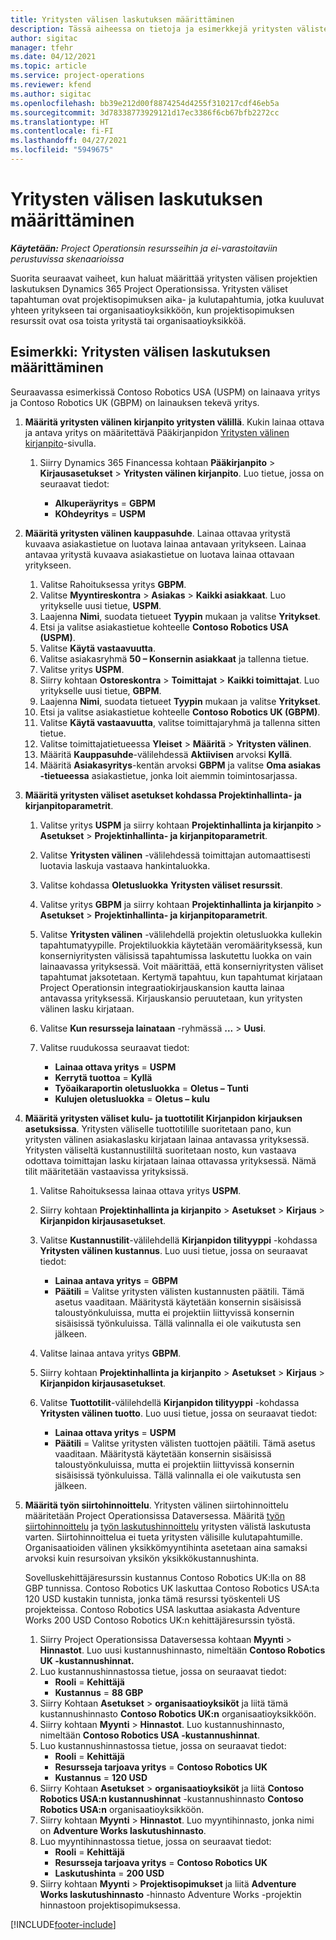 ```yaml
---
title: Yritysten välisen laskutuksen määrittäminen
description: Tässä aiheessa on tietoja ja esimerkkejä yritysten välisten laskujen määrittämisestä projekteille.
author: sigitac
manager: tfehr
ms.date: 04/12/2021
ms.topic: article
ms.service: project-operations
ms.reviewer: kfend
ms.author: sigitac
ms.openlocfilehash: bb39e212d00f8874254d4255f310217cdf46eb5a
ms.sourcegitcommit: 3d78338773929121d17ec3386f6cb67bfb2272cc
ms.translationtype: HT
ms.contentlocale: fi-FI
ms.lasthandoff: 04/27/2021
ms.locfileid: "5949675"
---
```

# <a name="configure-intercompany-invoicing"></a>Yritysten välisen laskutuksen määrittäminen

_**Käytetään:** Project Operationsin resursseihin ja ei-varastoitaviin perustuvissa skenaarioissa_

Suorita seuraavat vaiheet, kun haluat määrittää yritysten välisen projektien laskutuksen Dynamics 365 Project Operationsissa. Yritysten väliset tapahtuman ovat projektisopimuksen aika- ja kulutapahtumia, jotka kuuluvat yhteen yritykseen tai organisaatioyksikköön, kun projektisopimuksen resurssit ovat osa toista yritystä tai organisaatioyksikköä.

## <a name="example-configure-intercompany-invoicing"></a>Esimerkki: Yritysten välisen laskutuksen määrittäminen

Seuraavassa esimerkissä Contoso Robotics USA (USPM) on lainaava yritys ja Contoso Robotics UK (GBPM) on lainauksen tekevä yritys. 

1. **Määritä yritysten välinen kirjanpito yritysten välillä**. Kukin lainaa ottava ja antava yritys on määritettävä Pääkirjanpidon [Yritysten välinen kirjanpito](/dynamics365/finance/general-ledger/intercompany-accounting-setup)-sivulla.
    
    1. Siirry Dynamics 365 Financessa kohtaan **Pääkirjanpito** > **Kirjausasetukset** > **Yritysten välinen kirjanpito**. Luo tietue, jossa on seuraavat tiedot:

        - **Alkuperäyritys** = **GBPM**
        - **KOhdeyritys** = **USPM**

2. **Määritä yritysten välinen kauppasuhde**. Lainaa ottavaa yritystä kuvaava asiakastietue on luotava lainaa antavaan yritykseen. Lainaa antavaa yritystä kuvaava asiakastietue on luotava lainaa ottavaan yritykseen.

     1. Valitse Rahoituksessa yritys **GBPM**.
     2. Valitse **Myyntireskontra** > **Asiakas** > **Kaikki asiakkaat**. Luo yritykselle uusi tietue, **USPM**.
     3. Laajenna **Nimi**, suodata tietueet **Tyypin** mukaan ja valitse **Yritykset**. 
     4. Etsi ja valitse asiakastietue kohteelle **Contoso Robotics USA (USPM)**.
     5. Valitse **Käytä vastaavuutta**. 
     6. Valitse asiakasryhmä **50 – Konsernin asiakkaat** ja tallenna tietue.
     7. Valitse yritys **USPM**.
     8. Siirry kohtaan **Ostoreskontra** > **Toimittajat** > **Kaikki toimittajat**. Luo yritykselle uusi tietue, **GBPM**.
     9. Laajenna **Nimi**, suodata tietueet **Tyypin** mukaan ja valitse **Yritykset**. 
     10. Etsi ja valitse asiakastietue kohteelle **Contoso Robotics UK (GBPM)**.
     11. Valitse **Käytä vastaavuutta**, valitse toimittajaryhmä ja tallenna sitten tietue.
     12. Valitse toimittajatietueessa **Yleiset** > **Määritä** > **Yritysten välinen**.
     13. Määritä **Kauppasuhde**-välilehdessä **Aktiivisen** arvoksi **Kyllä**.
     14. Määritä **Asiakasyritys**-kentän arvoksi **GBPM** ja valitse **Oma asiakas -tietueessa** asiakastietue, jonka loit aiemmin toimintosarjassa.

3. **Määritä yritysten väliset asetukset kohdassa Projektinhallinta- ja kirjanpitoparametrit**. 

    1. Valitse yritys **USPM** ja siirry kohtaan **Projektinhallinta ja kirjanpito** > **Asetukset** > **Projektinhallinta- ja kirjanpitoparametrit**.
    2. Valitse **Yritysten välinen** -välilehdessä toimittajan automaattisesti luotavia laskuja vastaava hankintaluokka.
    3. Valitse kohdassa **Oletusluokka** **Yritysten väliset resurssit**.
    4. Valitse yritys **GBPM** ja siirry kohtaan **Projektinhallinta ja kirjanpito** > **Asetukset** > **Projektinhallinta- ja kirjanpitoparametrit**.
    5. Valitse **Yritysten välinen** -välilehdellä projektin oletusluokka kullekin tapahtumatyypille. Projektiluokkia käytetään veromäärityksessä, kun konserniyritysten välisissä tapahtumissa laskutettu luokka on vain lainaavassa yrityksessä. Voit määrittää, että konserniyritysten väliset tapahtumat jaksotetaan. Kertymä tapahtuu, kun tapahtumat kirjataan Project Operationsin integraatiokirjauskansion kautta lainaa antavassa yrityksessä. Kirjauskansio peruutetaan, kun yritysten välinen lasku kirjataan.
    6. Valitse **Kun resursseja lainataan** -ryhmässä **...** > **Uusi**. 
    7. Valitse ruudukossa seuraavat tiedot:

          - **Lainaa ottava yritys** = **USPM**
          - **Kerrytä tuottoa** = **Kyllä**
          - **Työaikaraportin oletusluokka** = **Oletus – Tunti**
          - **Kulujen oletusluokka** = **Oletus – kulu**

4. **Määritä yritysten väliset kulu- ja tuottotilit Kirjanpidon kirjauksen asetuksissa**. Yritysten väliselle tuottotilille suoritetaan pano, kun yritysten välinen asiakaslasku kirjataan lainaa antavassa yrityksessä. Yritysten väliseltä kustannustililtä suoritetaan nosto, kun vastaava odottava toimittajan lasku kirjataan lainaa ottavassa yrityksessä. Nämä tilit määritetään vastaavissa yrityksissä. 
      
     1. Valitse Rahoituksessa lainaa ottava yritys **USPM**. 
     2. Siirry kohtaan **Projektinhallinta ja kirjanpito** > **Asetukset** > **Kirjaus** > **Kirjanpidon kirjausasetukset**. 
     3. Valitse **Kustannustilit**-välilehdellä **Kirjanpidon tilityyppi** -kohdassa **Yritysten välinen kustannus**. Luo uusi tietue, jossa on seuraavat tiedot:
      
        - **Lainaa antava yritys** = **GBPM**
        - **Päätili** = Valitse yritysten välisten kustannusten päätili. Tämä asetus vaaditaan. Määritystä käytetään konsernin sisäisissä taloustyönkuluissa, mutta ei projektiin liittyvissä konsernin sisäisissä työnkuluissa. Tällä valinnalla ei ole vaikutusta sen jälkeen. 
        
     4. Valitse lainaa antava yritys **GBPM**. 
     5. Siirry kohtaan **Projektinhallinta ja kirjanpito** > **Asetukset** > **Kirjaus** > **Kirjanpidon kirjausasetukset**. 
     6. Valitse **Tuottotilit**-välilehdellä **Kirjanpidon tilityyppi** -kohdassa **Yritysten välinen tuotto**. Luo uusi tietue, jossa on seuraavat tiedot:

        - **Lainaa ottava yritys** = **USPM**
        - **Päätili** = Valitse yritysten välisten tuottojen päätili. Tämä asetus vaaditaan. Määritystä käytetään konsernin sisäisissä taloustyönkuluissa, mutta ei projektiin liittyvissä konsernin sisäisissä työnkuluissa. Tällä valinnalla ei ole vaikutusta sen jälkeen. 

5. **Määritä työn siirtohinnoittelu**. Yritysten välinen siirtohinnoittelu määritetään Project Operationsissa Dataversessa. Määritä [työn siirtohinnoittelu](../pricing-costing/set-up-labor-cost-rate.md#transfer-pricing-and-costs-for-resources-outside-of-your-division-or-legal-entity) ja [työn laskutushinnoittelu](../pricing-costing/set-up-labor-bill-rate.md#transfer-pricing-or-set-up-bill-rates-for-resources-from-other-organizational-units-or-divisions) yritysten välistä laskutusta varten. Siirtohinnoittelua ei tueta yritysten välisille kulutapahtumille. Organisaatioiden välinen yksikkömyyntihinta asetetaan aina samaksi arvoksi kuin resursoivan yksikön yksikkökustannushinta.

      Sovelluskehittäjäresurssin kustannus Contoso Robotics UK:lla on 88 GBP tunnissa. Contoso Robotics UK laskuttaa Contoso Robotics USA:ta 120 USD kustakin tunnista, jonka tämä resurssi työskenteli US projekteissa. Contoso Robotics USA laskuttaa asiakasta Adventure Works 200 USD Contoso Robotics UK:n kehittäjäresurssin työstä.

      1. Siirry Project Operationsissa Dataversessa kohtaan **Myynti** > **Hinnastot**. Luo uusi kustannushinnasto, nimeltään **Contoso Robotics UK -kustannushinnat.** 
      2. Luo kustannushinnastossa tietue, jossa on seuraavat tiedot:
         - **Rooli** = **Kehittäjä**
         - **Kustannus** = **88 GBP**
      3. Siirry Kohtaan **Asetukset** > **organisaatioyksiköt** ja liitä tämä kustannushinnasto **Contoso Robotics UK:n** organisaatioyksikköön.
      4. Siirry kohtaan **Myynti** > **Hinnastot**. Luo kustannushinnasto, nimeltään **Contoso Robotics USA -kustannushinnat**. 
      5. Luo kustannushinnastossa tietue, jossa on seuraavat tiedot:
          - **Rooli** = **Kehittäjä**
          - **Resursseja tarjoava yritys** = **Contoso Robotics UK**
          - **Kustannus** = **120 USD**
      6. Siirry Kohtaan **Asetukset** > **organisaatioyksiköt** ja liitä **Contoso Robotics USA:n kustannushinnat** -kustannushinnasto **Contoso Robotics USA:n** organisaatioyksikköön.
      7. Siirry kohtaan **Myynti** > **Hinnastot**. Luo myyntihinnasto, jonka nimi on **Adventure Works laskutushinnasto**. 
      8. Luo myyntihinnastossa tietue, jossa on seuraavat tiedot:
          - **Rooli** = **Kehittäjä**
          - **Resursseja tarjoava yritys** = **Contoso Robotics UK**
          - **Laskutushinta** = **200 USD**
      9. Siirry kohtaan **Myynti** > **Projektisopimukset** ja liitä **Adventure Works laskutushinnasto** -hinnasto Adventure Works -projektin hinnastoon projektisopimuksessa.


[!INCLUDE[footer-include](../includes/footer-banner.md)]
